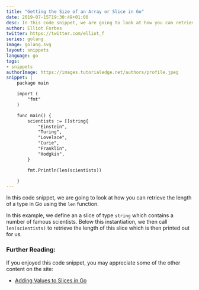 ```yaml
---
title: "Getting the Size of an Array or Slice in Go"
date: 2019-07-15T19:30:49+01:00
desc: In this code snippet, we are going to look at how you can retrieve the size or length of an Array or slice in Go
author: Elliot Forbes
twitter: https://twitter.com/elliot_f
series: golang
image: golang.svg
layout: snippets
language: go
tags:
- snippets
authorImage: https://images.tutorialedge.net/authors/profile.jpeg
snippet: |
    package main

    import (
        "fmt"
    )

    func main() {
        scientists := []string{
            "Einstein",
            "Turing",
            "Lovelace",
            "Curie",
            "Franklin",
            "Hodgkin",
        }

        fmt.Println(len(scientists))

    }
---
```


In this code snippet, we are going to look at how you can retrieve the length of a type in Go using the `len` function.

In this example, we define an a slice of type `string` which contains a number of famous scientists. Below this instantiation, we then call `len(scientists)` to retrieve the length of this slice which is then printed out for us.

### Further Reading:

If you enjoyed this code snippet, you may appreciate some of the other content on the site:

* [Adding Values to Slices in Go](/golang/snippets/adding-values-array-slice-go/)